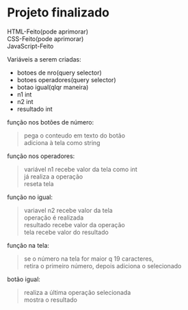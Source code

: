 Projeto finalizado
===

HTML-Feito(pode aprimorar)  
CSS-Feito(pode aprimorar)  
JavaScript-Feito    

Variáveis a serem criadas:
- botoes de nro(query selector)  
- botoes operadores(query selector)  
- botao igual(qlqr maneira)  
- n1 int  
- n2 int  
- resultado int  

função nos botões de número:

>pega o conteudo em texto do botão  
adiciona à tela como string  

função nos operadores:

>variável n1 recebe valor da tela como int  
já realiza a operação  
reseta tela

função no igual:

>variavel n2 recebe valor da tela  
operação é realizada  
resultado recebe valor da operação  
tela recebe valor do resultado  


função na tela:  

>se o número na tela for maior q 19 caracteres,  
retira o primeiro número, depois adiciona o selecionado

botão igual:  
>realiza a última operação selecionada   
mostra o resultado 
